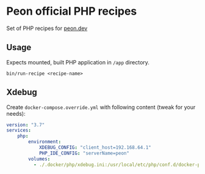 # Peon official PHP recipes

Set of PHP recipes for [peon.dev](https://github.com/peon-dev/peon)

## Usage

Expects mounted, built PHP application in `/app` directory. 

`bin/run-recipe <recipe-name>`

## Xdebug

Create `docker-compose.override.yml` with following content (tweak for your needs):
```yaml
version: "3.7"
services:
    php:
        environment:
            XDEBUG_CONFIG: "client_host=192.168.64.1"
            PHP_IDE_CONFIG: "serverName=peon"
        volumes:
          - ./.docker/php/xdebug.ini:/usr/local/etc/php/conf.d/docker-php-ext-xdebug.ini
```
